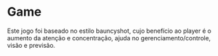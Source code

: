# Game
Este jogo foi baseado no estilo bauncyshot, cujo benefício ao player é o aumento da atenção e concentração, ajuda no gerenciamento/controle, visão e previsão.

